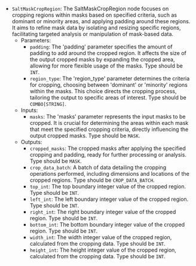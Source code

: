 - `SaltMaskCropRegion`: The SaltMaskCropRegion node focuses on cropping regions within masks based on specified criteria, such as dominant or minority areas, and applying padding around these regions. It aims to refine mask data by isolating and resizing specific regions, facilitating targeted analysis or manipulation of mask-based data.
    - Parameters:
        - `padding`: The 'padding' parameter specifies the amount of padding to add around the cropped region. It affects the size of the output cropped masks by expanding the cropped area, allowing for more flexible usage of the masks. Type should be `INT`.
        - `region_type`: The 'region_type' parameter determines the criteria for cropping, choosing between 'dominant' or 'minority' regions within the masks. This choice directs the cropping process, tailoring the output to specific areas of interest. Type should be `COMBO[STRING]`.
    - Inputs:
        - `masks`: The 'masks' parameter represents the input masks to be cropped. It is crucial for determining the areas within each mask that meet the specified cropping criteria, directly influencing the output cropped masks. Type should be `MASK`.
    - Outputs:
        - `cropped_masks`: The cropped masks after applying the specified cropping and padding, ready for further processing or analysis. Type should be `MASK`.
        - `crop_data_batch`: A batch of data detailing the cropping operations performed, including dimensions and locations of the cropped regions. Type should be `CROP_DATA_BATCH`.
        - `top_int`: The top boundary integer value of the cropped region. Type should be `INT`.
        - `left_int`: The left boundary integer value of the cropped region. Type should be `INT`.
        - `right_int`: The right boundary integer value of the cropped region. Type should be `INT`.
        - `bottom_int`: The bottom boundary integer value of the cropped region. Type should be `INT`.
        - `width_int`: The width integer value of the cropped region, calculated from the cropping data. Type should be `INT`.
        - `height_int`: The height integer value of the cropped region, calculated from the cropping data. Type should be `INT`.
